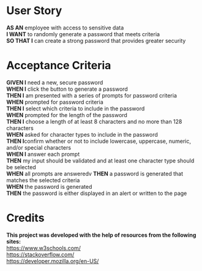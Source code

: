 # User Story 
**AS AN** employee with access to sensitive data<br>
**I WANT** to randomly generate a password that meets criteria<br>
**SO THAT I** can create a strong password that provides greater security<br>
# Acceptance Criteria
**GIVEN I** need a new, secure password<br>
**WHEN I** click the button to generate a password<br>
**THEN I** am presented with a series of prompts for password criteria<br>
**WHEN** prompted for password criteria<br>
**THEN I** select which criteria to include in the password<br>
**WHEN** prompted for the length of the password<br>
**THEN I** choose a length of at least 8 characters and no more than 128 characters<br>
**WHEN** asked for character types to include in the password<br>
**THEN I**confirm whether or not to include lowercase, uppercase, numeric, and/or special characters<br>
**WHEN I** answer each prompt<br>
**THEN** my input should be validated and at least one character type should be selected<br>
**WHEN** all prompts are answeredv
**THEN** a password is generated that matches the selected criteria<br>
**WHEN** the password is generated<br>
**THEN** the password is either displayed in an alert or written to the page<br>

# Credits
 **This project was developed with the help of resources from the following sites:** <br>
https://www.w3schools.com/<br>
https://stackoverflow.com/<br>
https://developer.mozilla.org/en-US/<br>
